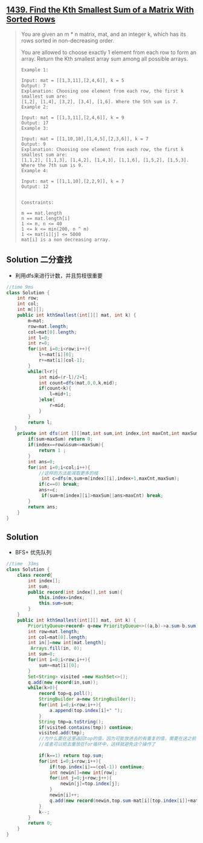 ## [1439. Find the Kth Smallest Sum of a Matrix With Sorted Rows](https://leetcode-cn.com/problems/find-the-kth-smallest-sum-of-a-matrix-with-sorted-rows/)

> You are given an m * n matrix, mat, and an integer k, which has its rows sorted in non-decreasing order.
>
> You are allowed to choose exactly 1 element from each row to form an array. Return the Kth smallest array sum among all possible arrays.
>
>  
>
> ```
> Example 1:
> 
> Input: mat = [[1,3,11],[2,4,6]], k = 5
> Output: 7
> Explanation: Choosing one element from each row, the first k smallest sum are:
> [1,2], [1,4], [3,2], [3,4], [1,6]. Where the 5th sum is 7.  
> Example 2:
> 
> Input: mat = [[1,3,11],[2,4,6]], k = 9
> Output: 17
> Example 3:
> 
> Input: mat = [[1,10,10],[1,4,5],[2,3,6]], k = 7
> Output: 9
> Explanation: Choosing one element from each row, the first k smallest sum are:
> [1,1,2], [1,1,3], [1,4,2], [1,4,3], [1,1,6], [1,5,2], [1,5,3]. Where the 7th sum is 9.  
> Example 4:
> 
> Input: mat = [[1,1,10],[2,2,9]], k = 7
> Output: 12
> 
> 
> Constraints:
> 
> m == mat.length
> n == mat.length[i]
> 1 <= m, n <= 40
> 1 <= k <= min(200, n ^ m)
> 1 <= mat[i][j] <= 5000
> mat[i] is a non decreasing array.
> ```
>
> 

## Solution 二分查找

* 利用dfs来进行计数，并且剪枝很重要

```java
//time 9ms
class Solution {
    int row;
    int col;
    int m[][];
    public int kthSmallest(int[][] mat, int k) {
        m=mat;
        row=mat.length;
        col=mat[0].length;
        int l=0;
        int r=0;
        for(int i=0;i<row;i++){
            l+=mat[i][0];
            r+=mat[i][col-1];
        }
        while(l<r){
            int mid=(r-l)/2+l;
            int count=dfs(mat,0,0,k,mid);
            if(count<k){
                l=mid+1;
            }else{
                r=mid;
            }
        }
        return l;
   }
    private int dfs(int [][]mat,int sum,int index,int maxCnt,int maxSum){
        if(sum>maxSum) return 0;
        if(index==row&&sum<=maxSum){
            return 1 ;
        }
        int ans=0;
        for(int i=0;i<col;i++){
            //这样的方法能减取更多的枝
             int c=dfs(m,sum+m[index][i],index+1,maxCnt,maxSum);
            if(c==0) break;
            ans+=c;
             if(sum+m[index][i]>maxSum||ans>maxCnt) break;
        }
        return ans;
    }
}
```

## Solution

* BFS+ 优先队列

```java
//time  33ms
class Solution {
    class record{
        int index[];
        int sum;
        public record(int index[],int sum){
            this.index=index;
            this.sum=sum;
        }
    }
    public int kthSmallest(int[][] mat, int k) {
        PriorityQueue<record> q=new PriorityQueue<>((a,b)->a.sum-b.sum);
        int row=mat.length;
        int col=mat[0].length;
        int in[]=new int[mat.length];
         Arrays.fill(in, 0);
        int sum=0;
        for(int i=0;i<row;i++){
            sum+=mat[i][0];
        }
        Set<String> visited =new HashSet<>();
        q.add(new record(in,sum));
        while(k>0){
            record top=q.poll();
            StringBuilder a=new StringBuilder();
            for(int i=0;i<row;i++){
                a.append(top.index[i]+" ");
            }
            String tmp=a.toString();
            if(visited.contains(tmp)) continue;
            visited.add(tmp);
            //为什么要在这里返回top的值，因为可能放进去的有重复的值，需要在这之前去除
            //或者可以把去重放在for循环中，这样就避免这个操作了
            
            if(k==1) return top.sum;
            for(int i=0;i<row;i++){
                if(top.index[i]==(col-1)) continue;
                int newin[]=new int[row];
                for(int j=0;j<row;j++){
                    newin[j]=top.index[j];
                }
                newin[i]++;
                q.add(new record(newin,top.sum-mat[i][top.index[i]]+mat[i][newin[i]]));
            }
            k--;
        }
        return 0;
    }
}
```

